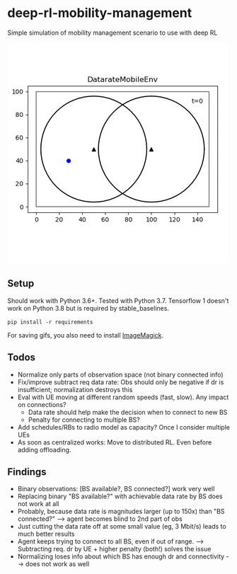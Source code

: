 # deep-rl-mobility-management

Simple simulation of mobility management scenario to use with deep RL

![example](docs/gifs/v02.gif)

## Setup

Should work with Python 3.6+. Tested with Python 3.7. 
Tensorflow 1 doesn't work on Python 3.8 but is required by stable_baselines.

```
pip install -r requirements
```

For saving gifs, you also need to install [ImageMagick](https://imagemagick.org/index.php).

## Todos

* Normalize only parts of observation space (not binary connected info)
* Fix/improve subtract req data rate: Obs should only be negative if dr is insufficient; normalization destroys this
* Eval with UE moving at different random speeds (fast, slow). Any impact on connections?
    * Data rate should help make the decision when to connect to new BS
    * Penalty for connecting to multiple BS?
* Add schedules/RBs to radio model as capacity? Once I consider multiple UEs
* As soon as centralized works: Move to distributed RL. Even before adding offloading.

## Findings

* Binary observations: [BS available?, BS connected?] work very well
* Replacing binary "BS available?" with achievable data rate by BS does not work at all
* Probably, because data rate is magnitudes larger (up to 150x) than "BS connected?" --> agent becomes blind to 2nd part of obs
* Just cutting the data rate off at some small value (eg, 3 Mbit/s) leads to much better results
* Agent keeps trying to connect to all BS, even if out of range. --> Subtracting req. dr by UE + higher penalty (both!) solves the issue
* Normalizing loses info about which BS has enough dr and connectivity --> does not work as well
